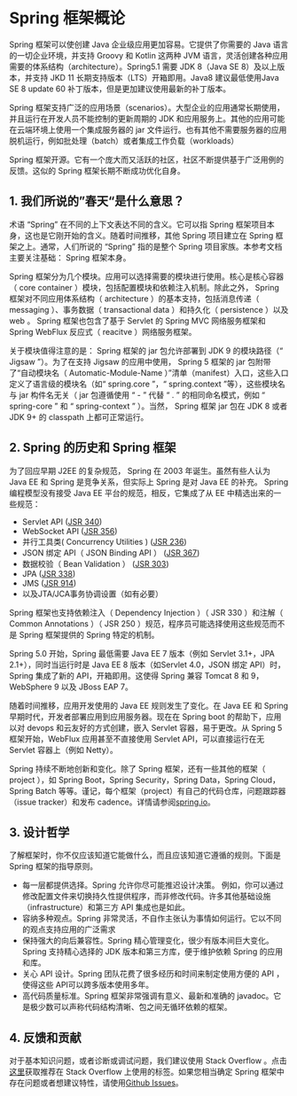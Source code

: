 # Spring 框架概论

Spring 框架可以使创建 Java 企业级应用更加容易。它提供了你需要的 Java 语言的一切企业环境，并支持 Groovy 和 Kotlin 这两种 JVM 语言，灵活创建各种应用需要的体系结构（architecture）。Spring5.1 需要 JDK 8（Java SE 8）及以上版本，并支持 JKD 11 长期支持版本（LTS）开箱即用。Java8 建议最低使用Java SE 8 update 60 补丁版本，但是更加建议使用最新的补丁版本。

Spring 框架支持广泛的应用场景（scenarios）。大型企业的应用通常长期使用，并且运行在开发人员不能控制的更新周期的 JDK 和应用服务上。其他的应用可能在云端环境上使用一个集成服务器的 jar 文件运行。也有其他不需要服务器的应用脱机运行，例如批处理（batch）或者集成工作负载（workloads）

Spring 框架开源。它有一个庞大而又活跃的社区，社区不断提供基于广泛用例的反馈。这似的 Spring 框架长期不断成功优化自身。

## 1. 我们所说的”春天“是什么意思？

术语 “Spring” 在不同的上下文表达不同的含义。它可以指 Spring 框架项目本身，这也是它刚开始的含义。随着时间推移，其他 Spring 项目建立在 Spring 框架之上。通常，人们所说的 “Spring” 指的是整个 Spring 项目家族。本参考文档主要关注基础： Spring 框架本身。

Spring 框架分为几个模块。应用可以选择需要的模块进行使用。核心是核心容器（ core container ）模块，包括配置模块和依赖注入机制。除此之外， Spring 框架对不同应用体系结构（ architecture ）的基本支持，包括消息传递（ messaging ）、事务数据（ transactional data ）和持久化（ persistence ）以及 web 。 Spring 框架也包含了基于 Servlet 的 Spring MVC 网络服务框架和 Spring WebFlux 反应式（ reacitve ）网络服务框架。

关于模块值得注意的是： Spring 框架的 jar 包允许部署到 JDK 9 的模块路径（“ Jigsaw ”）。为了在支持 Jigsaw 的应用中使用， Spring 5 框架的 jar 包附带了“自动模块名（ Automatic-Module-Name ）”清单（manifest）入口，这些入口定义了语言级的模块名（如“ spring.core ”，“ spring.context ”等），这些模块名与 jar 构件名无关（ jar 包遵循使用 “ - ” 代替 “ . ” 的相同命名模式，例如 “ spring-core ” 和 “ spring-context ” ）。当然， Spring 框架 jar 包在 JDK 8 或者 JDK 9+ 的 classpath 上都可正常运行。

## 2. Spring 的历史和 Spring 框架

为了回应早期 J2EE 的复杂规范， Spring 在 2003 年诞生。虽然有些人认为 Java EE 和 Spring 是竞争关系，但实际上 Spring 是对 Java EE 的补充。 Spring 编程模型没有接受 Java EE 平台的规范，相反，它集成了从 EE 中精选出来的一些规范：

- Servlet API ([JSR 340](https://jcp.org/en/jsr/detail?id=340))
- WebSocket API ([JSR 356](https://www.jcp.org/en/jsr/detail?id=356))
- 并行工具类( Concurrency Utilities ) ([JSR 236](https://www.jcp.org/en/jsr/detail?id=236))
- JSON 绑定 API（ JSON Binding API ） ([JSR 367](https://jcp.org/en/jsr/detail?id=367))
- 数据校验（ Bean Validation ） ([JSR 303](https://jcp.org/en/jsr/detail?id=303))
- JPA ([JSR 338](https://jcp.org/en/jsr/detail?id=338))
- JMS ([JSR 914](https://jcp.org/en/jsr/detail?id=914))
- 以及JTA/JCA事务协调设置（如有必要）

Spring 框架也支持依赖注入（ Dependency Injection ）（ JSR 330 ）和注解（ Common Annotations ）（ JSR 250 ）规范，程序员可能选择使用这些规范而不是 Spring 框架提供的 Spring 特定的机制。

Spring 5.0 开始，Spring 最低需要 Java EE 7 版本（例如 Servlet 3.1+，JPA 2.1+），同时当运行时是 Java EE 8 版本（如Servlet 4.0，JSON 绑定 API）时，Spring 集成了新的 API，开箱即用。这使得 Spring 兼容 Tomcat 8 和 9，WebSphere 9 以及 JBoss EAP 7。

随着时间推移，应用开发使用的 Java EE 规则发生了变化。在 Java EE 和 Spring 早期时代，开发者部署应用到应用服务器。现在在 Spring boot 的帮助下，应用以对 devops 和云友好的方式创建，嵌入 Servlet 容器，易于更改。从 Spring 5 框架开始，WebFlux 应用甚至不直接使用 Servlet API，可以直接运行在无 Servlet 容器上（例如 Netty）。

Spring 持续不断地创新和变化。除了 Spring 框架，还有一些其他的框架（ project ），如 Spring Boot，Spring Security，Spring Data，Spring Cloud，Spring Batch 等等。谨记，每个框架（project）有自己的代码仓库，问题跟踪器（issue tracker）和发布 cadence。详情请参阅[spring.io](https://spring.io/projects)。

## 3. 设计哲学

了解框架时，你不仅应该知道它能做什么，而且应该知道它遵循的规则。下面是 Spring 框架的指导原则。

- 每一层都提供选择。Spring 允许你尽可能推迟设计决策。 例如，你可以通过修改配置文件来切换持久性提供程序，而非修改代码。许多其他基础设施（infrastructure）和第三方 API 集成也是如此。
- 容纳多种观点。Spring 非常灵活，不自作主张认为事情如何运行。它以不同的观点支持应用的广泛需求
- 保持强大的向后兼容性。Spring 精心管理变化，很少有版本间巨大变化。Spring 支持精心选择的 JDK 版本和第三方库，便于维护依赖 Spring 的应用和库。
- 关心 API 设计。Spring 团队花费了很多经历和时间来制定使用方便的 API ，使得这些 API可以跨多版本使用多年。
- 高代码质量标准。Spring 框架非常强调有意义、最新和准确的 javadoc。它是极少数可以声称代码结构清晰、包之间无循环依赖的框架。

## 4. 反馈和贡献

对于基本知识问题，或者诊断或调试问题，我们建议使用 Stack Overflow 。点击[这里](https://stackoverflow.com/questions/tagged/spring+or+spring-mvc+or+spring-aop+or+spring-jdbc+or+spring-r2dbc+or+spring-transactions+or+spring-annotations+or+spring-jms+or+spring-el+or+spring-test+or+spring+or+spring-remoting+or+spring-orm+or+spring-jmx+or+spring-cache+or+spring-webflux+or+spring-rsocket?tab=Newest)获取推荐在 Stack Overflow 上使用的标签。如果您相当确定 Spring 框架中存在问题或者想建议特性，请使用[Github Issues](https://github.com/spring-projects/spring-framework/issues)。



